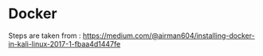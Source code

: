 # Docker

Steps are taken from :   https://medium.com/@airman604/installing-docker-in-kali-linux-2017-1-fbaa4d1447fe
